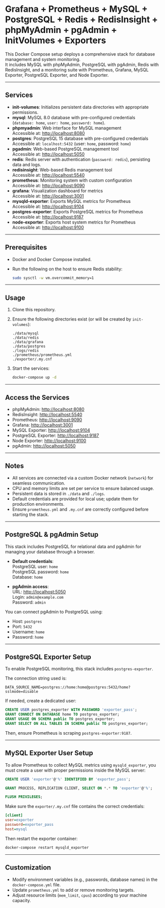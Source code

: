 # Grafana + Prometheus + MySQL + PostgreSQL + Redis + RedisInsight + phpMyAdmin + pgAdmin + InitVolumes + Exporters

This Docker Compose setup deploys a comprehensive stack for database management and system monitoring.  
It includes MySQL with phpMyAdmin, PostgreSQL with pgAdmin, Redis with RedisInsight, and a monitoring suite with Prometheus, Grafana, MySQL Exporter, PostgreSQL Exporter, and Node Exporter.

---

## Services

- **init-volumes**: Initializes persistent data directories with appropriate permissions.
- **mysql**: MySQL 8.0 database with pre-configured credentials  
  (`database: home`, `user: home`, `password: home`).
- **phpmyadmin**: Web interface for MySQL management  
  Accessible at: [http://localhost:8080](http://localhost:8080)
- **postgres**: PostgreSQL 15 database with pre-configured credentials  
  Accessible at: `localhost:5432` (user: `home`, password: `home`)
- **pgadmin**: Web-based PostgreSQL management tool  
  Accessible at: [http://localhost:5050](http://localhost:5050)
- **redis**: Redis server with authentication (`password: redis`), persisting data and logs.
- **redisinsight**: Web-based Redis management tool  
  Accessible at: [http://localhost:5540](http://localhost:5540)
- **prometheus**: Monitoring system with custom configuration  
  Accessible at: [http://localhost:9090](http://localhost:9090)
- **grafana**: Visualization dashboard for metrics  
  Accessible at: [http://localhost:3001](http://localhost:3001)
- **mysqld-exporter**: Exports MySQL metrics for Prometheus  
  Accessible at: [http://localhost:9104](http://localhost:9104)
- **postgres-exporter**: Exports PostgreSQL metrics for Prometheus  
  Accessible at: [http://localhost:9187](http://localhost:9187)
- **node-exporter**: Exports host system metrics for Prometheus  
  Accessible at: [http://localhost:9100](http://localhost:9100)

---

## Prerequisites

- Docker and Docker Compose installed.
- Run the following on the host to ensure Redis stability:

  ```bash
  sudo sysctl -w vm.overcommit_memory=1
  ```

---

## Usage

1. Clone this repository.
2. Ensure the following directories exist (or will be created by `init-volumes`):
    ```
    ./data/mysql
    ./data/redis
    ./data/grafana
    ./data/postgres
    ./logs/redis
    ./prometheus/prometheus.yml
    ./exporter/.my.cnf
    ```
3. Start the services:

    ```bash
    docker-compose up -d
    ```

---

## Access the Services

- phpMyAdmin: [http://localhost:8080](http://localhost:8080)  
- RedisInsight: [http://localhost:5540](http://localhost:5540)  
- Prometheus: [http://localhost:9090](http://localhost:9090)  
- Grafana: [http://localhost:3001](http://localhost:3001)  
- MySQL Exporter: [http://localhost:9104](http://localhost:9104)  
- PostgreSQL Exporter: [http://localhost:9187](http://localhost:9187)  
- Node Exporter: [http://localhost:9100](http://localhost:9100)  
- pgAdmin: [http://localhost:5050](http://localhost:5050)

---

## Notes

- All services are connected via a custom Docker network (`network`) for seamless communication.
- CPU and memory limits are set per service to ensure balanced usage.
- Persistent data is stored in `./data` and `./logs`.
- Default credentials are provided for local use; update them for production environments.
- Ensure `prometheus.yml` and `.my.cnf` are correctly configured before starting the stack.

---

## PostgreSQL & pgAdmin Setup

This stack includes PostgreSQL for relational data and pgAdmin for managing your database through a browser.

- **Default credentials**:  
  PostgreSQL user: `home`  
  PostgreSQL password: `home`  
  Database: `home`

- **pgAdmin access**:  
  URL: [http://localhost:5050](http://localhost:5050)  
  Login: `admin@example.com`  
  Password: `admin`

You can connect pgAdmin to PostgreSQL using:
- Host: `postgres`
- Port: `5432`
- Username: `home`
- Password: `home`

---

## PostgreSQL Exporter Setup

To enable PostgreSQL monitoring, this stack includes `postgres-exporter`.

The connection string used is:

```env
DATA_SOURCE_NAME=postgres://home:home@postgres:5432/home?sslmode=disable
```

If needed, create a dedicated user:

```sql
CREATE USER postgres_exporter WITH PASSWORD 'exporter_pass';
GRANT CONNECT ON DATABASE home TO postgres_exporter;
GRANT USAGE ON SCHEMA public TO postgres_exporter;
GRANT SELECT ON ALL TABLES IN SCHEMA public TO postgres_exporter;
```

Then, ensure Prometheus is scraping `postgres-exporter:9187`.

---

## MySQL Exporter User Setup

To allow Prometheus to collect MySQL metrics using `mysqld_exporter`, you must create a user with proper permissions inside the MySQL server:

```sql
CREATE USER 'exporter'@'%' IDENTIFIED BY 'exporter_pass';

GRANT PROCESS, REPLICATION CLIENT, SELECT ON *.* TO 'exporter'@'%';

FLUSH PRIVILEGES;
```

Make sure the `exporter/.my.cnf` file contains the correct credentials:

```ini
[client]
user=exporter
password=exporter_pass
host=mysql
```

Then restart the exporter container:

```bash
docker-compose restart mysqld_exporter
```

---

## Customization

- Modify environment variables (e.g., passwords, database names) in the `docker-compose.yml` file.
- Update `prometheus.yml` to add or remove monitoring targets.
- Adjust resource limits (`mem_limit`, `cpus`) according to your machine capacity.
